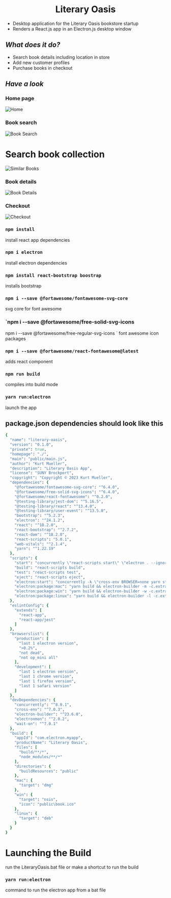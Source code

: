 <h1 align="center"> Literary Oasis </h1>

- Desktop application for the Literary Oasis bookstore startup
- Renders a React.js app in an Electron.js desktop window

## *What does it do?*

- Search book details including location in store
- Add new customer profiles
- Purchase books in checkout

## *Have a look*
### Home page
![Home](https://github.com/kmuel4/cis202-LiteraryOasis/blob/master/PresenationFiles/Screenshots/home.png)
### Book search
![Book Search](https://github.com/kmuel4/cis202-LiteraryOasis/blob/master/PresenationFiles/Screenshots/search.png)
# Search book collection
![Similar Books](https://github.com/kmuel4/cis202-LiteraryOasis/blob/master/PresenationFiles/Screenshots/similarbooks.png)
### Book details
![Book Details](https://github.com/kmuel4/cis202-LiteraryOasis/blob/master/PresenationFiles/Screenshots/bookdetails.png)
### Checkout
![Checkout](https://github.com/kmuel4/cis202-LiteraryOasis/blob/master/PresenationFiles/Screenshots/checkout.png)

### `npm install`

install react app dependencies

### `npm i electron`

install electron dependencies

### `npm install react-bootstrap boostrap`

installs bootstrap

### `npm i --save @fortawesome/fontawesome-svg-core`

svg core for font awesome

### `npm i --save @fortawesome/free-solid-svg-icons
npm i --save @fortawesome/free-regular-svg-icons
`
font awesome icon packages

### `npm i --save @fortawesome/react-fontawesome@latest`

adds react component

### `npm run build`

compiles into build mode

### `yarn run:electron`

launch the app

## package.json dependencies should look like this
```ruby
{
  "name": "literary-oasis",
  "version": "0.1.0",
  "private": true,
  "homepage": "./",
  "main": "public/main.js",
  "author": "Kurt Mueller",
  "description": "Literary Oasis App",
  "license": "SUNY Brockport",
  "copyright": "Copyright © 2023 Kurt Mueller",
  "dependencies": {
    "@fortawesome/fontawesome-svg-core": "^6.4.0",
    "@fortawesome/free-solid-svg-icons": "^6.4.0",
    "@fortawesome/react-fontawesome": "^0.2.0",
    "@testing-library/jest-dom": "^5.16.5",
    "@testing-library/react": "^13.4.0",
    "@testing-library/user-event": "^13.5.0",
    "bootstrap": "^5.2.3",
    "electron": "^24.1.2",
    "react": "^18.2.0",
    "react-bootstrap": "^2.7.2",
    "react-dom": "^18.2.0",
    "react-scripts": "5.0.1",
    "web-vitals": "^2.1.4",
    "yarn": "^1.22.19"
  },
  "scripts": {
    "start": "concurrently \"react-scripts start\" \"electron . --ignore-certificate-errors\"",
    "build": "react-scripts build",
    "test": "react-scripts test",
    "eject": "react-scripts eject",
    "electron:start": "concurrently -k \"cross-env BROWSER=none yarn start\" \"wait-on http://localhost:3000 && electronmon .\"",
    "electron:package:mac": "yarn build && electron-builder -m -c.extraMetadata.main=build/electron.js",
    "electron:package:win": "yarn build && electron-builder -w -c.extraMetadata.main=build/electron.js",
    "electron:package:linux": "yarn build && electron-builder -l -c.extraMetadata.main=build/electron.js"
  },
  "eslintConfig": {
    "extends": [
      "react-app",
      "react-app/jest"
    ]
  },
  "browserslist": {
    "production": [
      "last 1 electron version",
      ">0.2%",
      "not dead",
      "not op_mini all"
    ],
    "development": [
      "last 1 electron version",
      "last 1 chrome version",
      "last 1 firefox version",
      "last 1 safari version"
    ]
  },
  "devDependencies": {
    "concurrently": "^8.0.1",
    "cross-env": "^7.0.3",
    "electron-builder": "^23.6.0",
    "electronmon": "^2.0.2",
    "wait-on": "^7.0.1"
  },
  "build": {
    "appId": "com.electron.myapp",
    "productName": "Literary Oasis",
    "files": [
      "build/**/*",
      "node_modules/**/*"
    ],
    "directories": {
      "buildResources": "public"
    },
    "mac": {
      "target": "dmg"
    },
    "win": {
      "target": "nsis",
      "icon": "public\book.ico"
    },
    "linux": {
      "target": "deb"
    }
  }
}

```
# Launching the Build
run the LiteraryOasis.bat file or make a shortcut to run the build

### `yarn run:electron`

command to run the electron app from a bat file








